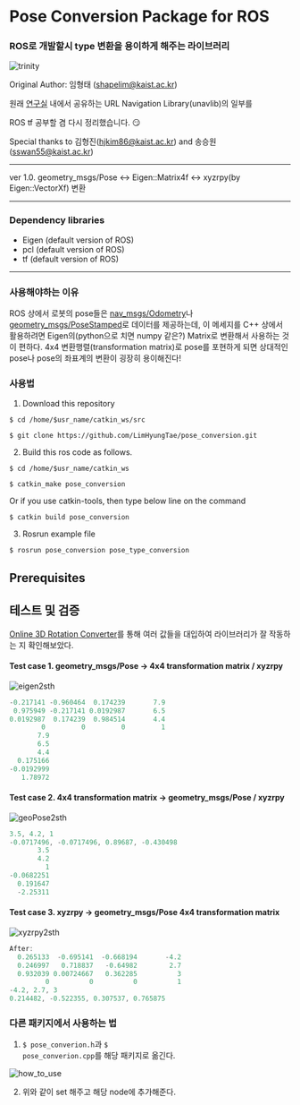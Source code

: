 # Pose Conversion Package for ROS

### ROS로 개발할시 type 변환을 용이하게 해주는 라이브러리

![trinity](./imgs/pose_conversion.png)

Original Author: 임형태 (shapelim@kaist.ac.kr)

원래 [연구실](http://urobot.kaist.ac.kr/) 내에서 공유하는 URL Navigation Library(unavlib)의 일부를 

ROS tf 공부할 겸 다시 정리했습니다. :smirk:

Special thanks to 김형진(hjkim86@kaist.ac.kr) and 송승원(sswan55@kaist.ac.kr)

---

ver 1.0. geometry_msgs/Pose <-> Eigen::Matrix4f <-> xyzrpy(by Eigen::VectorXf) 변환

---

### Dependency libraries

* Eigen (default version of ROS)
* pcl (default version of ROS)
* tf (default version of ROS)
---

### 사용해야하는 이유

ROS 상에서 로봇의 pose들은 [nav_msgs/Odometry](http://docs.ros.org/melodic/api/nav_msgs/html/msg/Odometry.html)나 [geometry_msgs/PoseStamped](http://docs.ros.org/melodic/api/geometry_msgs/html/msg/PoseStamped.html)로 데이터를 제공하는데, 이 메세지를 C++ 상에서 활용하려면 Eigen의(python으로 치면 numpy 같은?) Matrix로 변환해서 사용하는 것이 편하다. 4x4 변환행렬(transformation matrix)로 pose를 포현하게 되면 상대적인 pose나 pose의 좌표계의 변환이 굉장히 용이해진다!

### 사용법 

1. Download this repository 
<pre><code>$ cd /home/$usr_name/catkin_ws/src</code></pre>
<pre><code>$ git clone https://github.com/LimHyungTae/pose_conversion.git</code></pre>

2. Build this ros code as follows.
<pre><code>$ cd /home/$usr_name/catkin_ws</code></pre>
<pre><code>$ catkin_make pose_conversion</code></pre>

Or if you use catkin-tools, then type below line on the command
<pre><code>$ catkin build pose_conversion</code></pre>

3. Rosrun example file
<pre><code>$ rosrun pose_conversion pose_type_conversion </code></pre>




Prerequisites
-----
## 테스트 및 검증

[Online 3D Rotation Converter](https://www.andre-gaschler.com/rotationconverter/)를 통해 여러 값들을 대입하여 라이브러리가 잘 작동하는 지 확인해보았다.
#### Test case 1. geometry_msgs/Pose -> 4x4 transformation matrix / xyzrpy
![eigen2sth](./imgs/eigen2sth.png)

```cpp
-0.217141 -0.960464  0.174239       7.9
 0.975949 -0.217141 0.0192987       6.5
0.0192987  0.174239  0.984514       4.4
        0         0         0         1
       7.9
       6.5
       4.4
  0.175166
-0.0192999
   1.78972
```
#### Test case 2. 4x4 transformation matrix -> geometry_msgs/Pose / xyzrpy
![geoPose2sth](./imgs/geoPose2sth.png)
```cpp
3.5, 4.2, 1
-0.0717496, -0.0717496, 0.89687, -0.430498
       3.5
       4.2
         1
-0.0682251
  0.191647
  -2.25311
```
#### Test case 3. xyzrpy -> geometry_msgs/Pose 4x4 transformation matrix 
![xyzrpy2sth](./imgs/xyzrpy2sth.png)
```cpp
After: 
  0.265133  -0.695141  -0.668194       -4.2
  0.246997   0.718837   -0.64982        2.7
  0.932039 0.00724667   0.362285          3
         0          0          0          1
-4.2, 2.7, 3
0.214482, -0.522355, 0.307537, 0.765875
```

### 다른 패키지에서 사용하는 법

1. <code>$ pose_converion.h</code>과 <code>$ pose_converion.cpp</code>를 해당 패키지로 옮긴다.

![how_to_use](./imgs/how_to_use.png)

2. 위와 같이 set 해주고 해당 node에 추가해준다.
